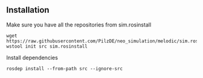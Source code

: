 #

## Installation
Make sure you have all the repositories from sim.rosinstall
```
wget https://raw.githubusercontent.com/PilzDE/neo_simulation/melodic/sim.rosinstall
wstool init src sim.rosinstall
```

Install dependencies
```
rosdep install --from-path src --ignore-src
```